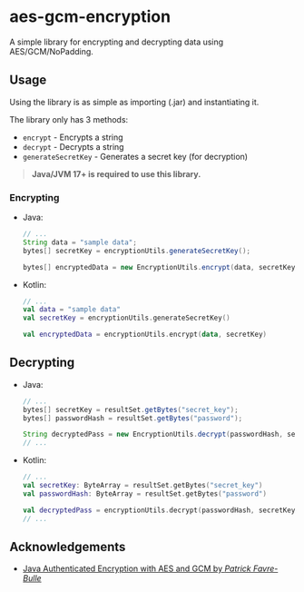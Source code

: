 # aes-gcm-encryption

A simple library for encrypting and decrypting data using AES/GCM/NoPadding.

## Usage

Using the library is as simple as importing (.jar) and instantiating it.

The library only has 3 methods:

- `encrypt` - Encrypts a string
- `decrypt` - Decrypts a string
- `generateSecretKey` - Generates a secret key (for decryption)

> **Java/JVM 17+ is required to use this library.**

### Encrypting

- Java:

  ```java
  // ...
  String data = "sample data";
  bytes[] secretKey = encryptionUtils.generateSecretKey();
  
  bytes[] encryptedData = new EncryptionUtils.encrypt(data, secretKey)
  ```

- Kotlin:

  ```kotlin
  // ...
  val data = "sample data"
  val secretKey = encryptionUtils.generateSecretKey()
  
  val encryptedData = encryptionUtils.encrypt(data, secretKey)
  ```

## Decrypting

- Java:

  ```java
  // ...
  bytes[] secretKey = resultSet.getBytes("secret_key");
  bytes[] passwordHash = resultSet.getBytes("password");
  
  String decryptedPass = new EncryptionUtils.decrypt(passwordHash, secretKey);
  // ...
  ```

- Kotlin:

  ```kotlin
  // ...
  val secretKey: ByteArray = resultSet.getBytes("secret_key")
  val passwordHash: ByteArray = resultSet.getBytes("password")
  
  val decryptedPass = encryptionUtils.decrypt(passwordHash, secretKey)
  // ...
  ```

## Acknowledgements

- [Java Authenticated Encryption with AES and GCM by *Patrick
  Favre-Bulle*](https://gist.github.com/patrickfav/6e28d4eb4bf500f7ee8012c4a0cf7bbf)